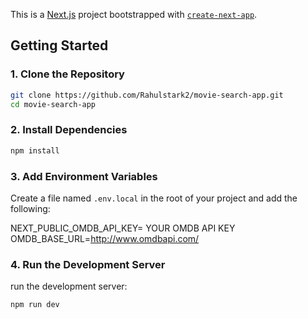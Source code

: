 This is a [Next.js](https://nextjs.org) project bootstrapped with [`create-next-app`](https://nextjs.org/docs/app/api-reference/cli/create-next-app).

## Getting Started

### 1. Clone the Repository

```bash
git clone https://github.com/Rahulstark2/movie-search-app.git
cd movie-search-app
```

### 2. Install Dependencies

```bash
npm install
```

### 3. Add Environment Variables

Create a file named `.env.local` in the root of your project and add the following:

NEXT_PUBLIC_OMDB_API_KEY= YOUR OMDB API KEY
OMDB_BASE_URL=http://www.omdbapi.com/

### 4. Run the Development Server

 run the development server:

```bash
npm run dev
```
